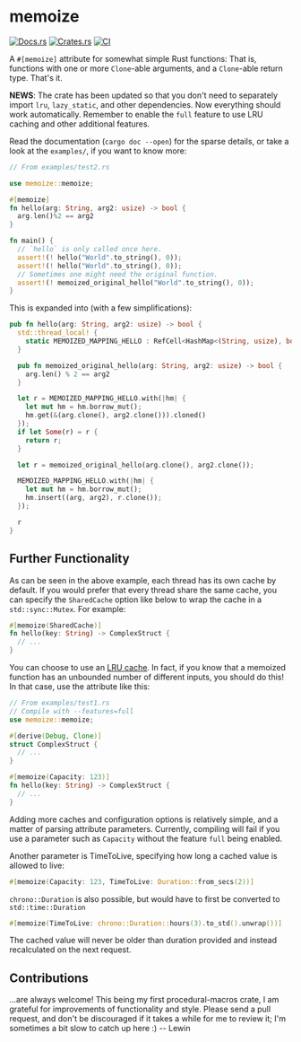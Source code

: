 # memoize

[![Docs.rs](https://docs.rs/memoize/badge.svg)](https://docs.rs/memoize)
[![Crates.rs](https://img.shields.io/crates/v/memoize.svg)](https://crates.io/crates/memoize)
[![CI](https://github.com/dermesser/rex/workflows/CI/badge.svg)](https://github.com/dermesser/memoize/actions?query=workflow%3ACI)

A `#[memoize]` attribute for somewhat simple Rust functions: That is, functions
with one or more `Clone`-able arguments, and a `Clone`-able return type. That's it.

**NEWS**: The crate has been updated so that you don't need to separately import `lru`,
    `lazy_static`, and other dependencies. Now everything should work automatically. Remember to
    enable the `full` feature to use LRU caching and other additional features.

Read the documentation (`cargo doc --open`) for the sparse details, or take a
look at the `examples/`, if you want to know more:

```rust
// From examples/test2.rs

use memoize::memoize;

#[memoize]
fn hello(arg: String, arg2: usize) -> bool {
  arg.len()%2 == arg2
}

fn main() {
  // `hello` is only called once here.
  assert!(! hello("World".to_string(), 0));
  assert!(! hello("World".to_string(), 0));
  // Sometimes one might need the original function.
  assert!(! memoized_original_hello("World".to_string(), 0));
}
```

This is expanded into (with a few simplifications):

```rust
pub fn hello(arg: String, arg2: usize) -> bool {
  std::thread_local! {
    static MEMOIZED_MAPPING_HELLO : RefCell<HashMap<(String, usize), bool>> = RefCell::new(HashMap::new());
  }

  pub fn memoized_original_hello(arg: String, arg2: usize) -> bool {
    arg.len() % 2 == arg2
  }

  let r = MEMOIZED_MAPPING_HELLO.with(|hm| {
    let mut hm = hm.borrow_mut();
    hm.get(&(arg.clone(), arg2.clone())).cloned()
  });
  if let Some(r) = r {
    return r;
  }

  let r = memoized_original_hello(arg.clone(), arg2.clone());

  MEMOIZED_MAPPING_HELLO.with(|hm| {
    let mut hm = hm.borrow_mut();
    hm.insert((arg, arg2), r.clone());
  });

  r
}

```

## Further Functionality
As can be seen in the above example, each thread has its own cache by default. If you would prefer
that every thread share the same cache, you can specify the `SharedCache` option like below to wrap
the cache in a `std::sync::Mutex`. For example:
```rust
#[memoize(SharedCache)]
fn hello(key: String) -> ComplexStruct {
  // ...
}
```

You can choose to use an [LRU cache](https://crates.io/crates/lru). In fact, if
you know that a memoized function has an unbounded number of different inputs,
you should do this! In that case, use the attribute like this:

```rust
// From examples/test1.rs
// Compile with --features=full
use memoize::memoize;

#[derive(Debug, Clone)]
struct ComplexStruct {
  // ...
}

#[memoize(Capacity: 123)]
fn hello(key: String) -> ComplexStruct {
  // ...
}
```

Adding more caches and configuration options is relatively simple, and a matter
of parsing attribute parameters. Currently, compiling will fail if you use a
parameter such as `Capacity` without the feature `full` being enabled.

Another parameter is TimeToLive, specifying how long a cached value is allowed
to live:

```rust
#[memoize(Capacity: 123, TimeToLive: Duration::from_secs(2))]
```

`chrono::Duration` is also possible, but would have to first be converted to
`std::time::Duration`

```rust
#[memoize(TimeToLive: chrono::Duration::hours(3).to_std().unwrap())]
```

The cached value will never be older than duration provided and instead
recalculated on the next request.

## Contributions

...are always welcome! This being my first procedural-macros crate, I am
grateful for improvements of functionality and style. Please send a pull
request, and don't be discouraged if it takes a while for me to review it; I'm
sometimes a bit slow to catch up here :)   -- Lewin

